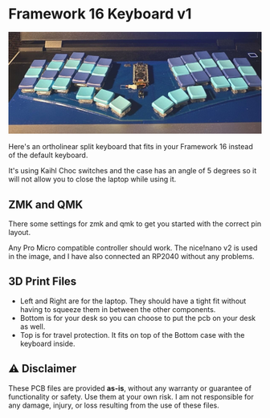 # Framework 16 Keyboard v1

![Keyboard Image](images/framework16keyboardv1_0.jpg)

Here's an ortholinear split keyboard that fits in your Framework 16 instead of the default keyboard.

It's using Kaihl Choc switches and the case has an angle of 5 degrees so it will not allow you to close the laptop while using it.

## ZMK and QMK

There some settings for zmk and qmk to get you started with the correct pin layout.

Any Pro Micro compatible controller should work. The nice!nano v2 is used in the image, and I have also connected an RP2040 without any problems. 

## 3D Print Files
- Left and Right are for the laptop. They should have a tight fit without having to squeeze them in between the other components. 
- Bottom is for your desk so you can choose to put the pcb on your desk as well. 
- Top is for travel protection. It fits on top of the Bottom case with the keyboard inside.

## ⚠️ Disclaimer

These PCB files are provided **as-is**, without any warranty or guarantee of functionality or safety. Use them at your own risk. I am not responsible for any damage, injury, or loss resulting from the use of these files.
